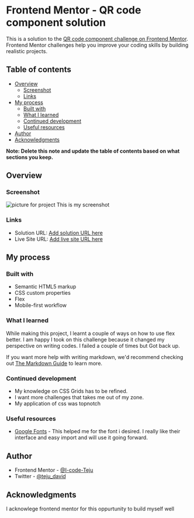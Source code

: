# Frontend Mentor - QR code component solution

This is a solution to the [QR code component challenge on Frontend Mentor](https://www.frontendmentor.io/challenges/qr-code-component-iux_sIO_H). Frontend Mentor challenges help you improve your coding skills by building realistic projects. 

## Table of contents

- [Overview](#overview)
  - [Screenshot](#screenshot)
  - [Links](#links)
- [My process](#my-process)
  - [Built with](#built-with)
  - [What I learned](#what-i-learned)
  - [Continued development](#continued-development)
  - [Useful resources](#useful-resources)
- [Author](#author)
- [Acknowledgments](#acknowledgments)

**Note: Delete this note and update the table of contents based on what sections you keep.**

## Overview

### Screenshot

![picture for project](images/screenshot.jpg)
This is my screenshot


### Links

- Solution URL: [Add solution URL here](https://your-solution-url.com)
- Live Site URL: [Add live site URL here](https://your-live-site-url.com)

## My process

### Built with

- Semantic HTML5 markup
- CSS custom properties
- Flex
- Mobile-first workflow


### What I learned
<html>
<p>
While making this project, I learnt a couple of ways on how to use flex better. I am happy I took on this challenge because it changed my perspective on writing codes. I failed a couple of times but Got back up.
</p>
</html>

If you want more help with writing markdown, we'd recommend checking out [The Markdown Guide](https://www.markdownguide.org/) to learn more.

### Continued development

- My knowledge on CSS Grids has to be refined.
- I want more challenges that takes me out of my zone.
- My application of css was topnotch


### Useful resources

- [Google Fonts](https://www.googlefonts.com) - This helped me for the font i desired. I really like their interface and easy import and will use it going forward.

## Author

- Frontend Mentor - [@I-code-Teju](https://www.frontendmentor.io/profile/I-code-Teju)
- Twitter - [@teju_david](https://twitter.com/home)

## Acknowledgments

I acknowlege frontend mentor for this oppurtunity to build myself well
